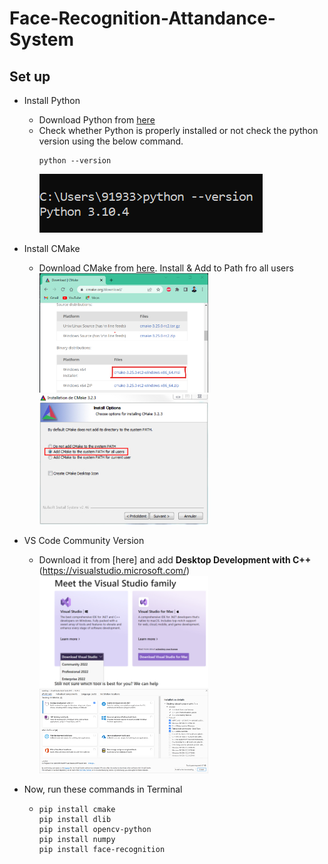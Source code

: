 # Face-Recognition-Attandance-System

## Set up

- Install Python

  - Download Python from [here](https://www.python.org/downloads/)
  - Check whether Python is properly installed or not check the python version using the below command. <br>
    ```
    python --version
    ```
    ![alt](https://github.com/saha-indranil/Face-Recognition-Attandance-System/blob/main/readme_images/python_version.png)

- Install CMake

  - Download CMake from [here](https://cmake.org/download/). Install & Add to Path fro all users<br>
    <img src="https://github.com/saha-indranil/Face-Recognition-Attandance-System/blob/main/readme_images/cmake_download.jpg" width="270"/> <img src="https://github.com/saha-indranil/Face-Recognition-Attandance-System/blob/main/readme_images/cmake_add_path.jpg" width="270"/>

- VS Code Community Version

  - Download it from [here] and add **Desktop Development with C++**(https://visualstudio.microsoft.com/) <br>
    <img src="https://github.com/saha-indranil/Face-Recognition-Attandance-System/blob/main/readme_images/vs_code_comm.jpg" width="270"/> <img src="https://github.com/saha-indranil/Face-Recognition-Attandance-System/blob/main/readme_images/desktop_development_with_cpp.png" width="270"/>

- Now, run these commands in Terminal

  - ```
    pip install cmake
    pip install dlib
    pip install opencv-python
    pip install numpy
    pip install face-recognition
    ```
